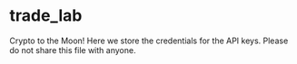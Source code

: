 # trade_lab
Crypto to the Moon! Here we store the credentials for the API keys. Please do not share this file with anyone.
